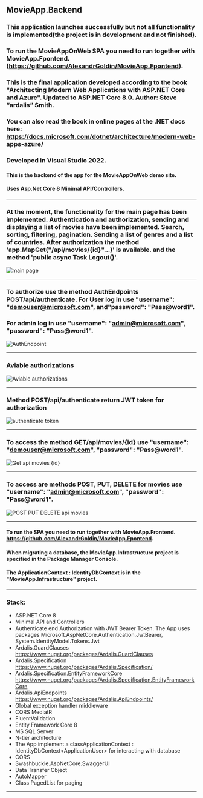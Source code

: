  ## MovieApp.Backend
 ### This application launches successfully but not all functionality is implemented(the project is in development and not finished).
 ### To run the MovieAppOnWeb SPA you need to run together with MovieApp.Fpontend.(https://github.com/AlexandrGoldin/MovieApp.Fpontend). 
 ### This is the final application developed according to the book "Architecting Modern Web Applications with ASP.NET Core and Azure". Updated to ASP.NET Core 8.0. Author: Steve “ardalis” Smith.
 ### You can also read the book in online pages at the .NET docs here: https://docs.microsoft.com/dotnet/architecture/modern-web-apps-azure/
 ### Developed in Visual Studio 2022.
 #### This is the backend of the app for the MovieAppOnWeb demo site.
 #### Uses Asp.Net Core 8 Minimal API/Controllers.
 ________
 ### At the moment, the functionality for the main page has been implemented. Authentication and authorization, sending and displaying a list of movies have been implemented. Search, sorting, filtering, pagination. Sending a list of genres and a list of countries. After authorization the method 'app.MapGet("/api/movies/{id}"...)' is available. and the method 'public async Task<IActionResult> Logout()'.
 ![main page](https://github.com/user-attachments/assets/bcb54aad-8377-4752-abbe-1923f147d6d3)
 __________
 ### To authorize use the method AuthEndpoints POST/api/authenticate. For User log in use "username": "demouser@microsoft.com", and"password": "Pass@word1".
 ### For admin log in use "username": "admin@microsoft.com", "password": "Pass@word1".
 ![AuthEndpoint](https://github.com/user-attachments/assets/6ea89c53-e75b-4df3-bca5-82a5902077cc)
 ____________
 ### Aviable authorizations
 ![Aviable authorizations](https://github.com/user-attachments/assets/153a2d59-bc18-493a-80c9-e2823b9fc434)
 ____________
 ### Method POST/api/authenticate return JWT token for authorization
 ![authenticate token](https://github.com/user-attachments/assets/8b7b7a64-2fb1-4686-ae05-9d279fd162d9)
 ____
 ### To access the method GET/api/movies/{id} use  "username": "demouser@microsoft.com", "password": "Pass@word1".
 ![Get api movies {id}](https://github.com/user-attachments/assets/7d822431-4add-4999-b70c-a31ebd630cfe)
 _______
 ### To access are methods POST, PUT, DELETE for movies use "username": "admin@microsoft.com", "password": "Pass@word1".
 ![POST PUT DELETE api movies](https://github.com/user-attachments/assets/4bccad50-30f7-41b0-b9eb-b8b62f0c6536)
 ______
 #### To run the SPA you need to run together with MovieApp.Frontend. https://github.com/AlexandrGoldin/MovieApp.Fpontend.
 #### When migrating a database, the MovieApp.Infrastructure project is specified in the Package Manager Console.
 #### The ApplicationContext : IdentityDbContext<ApplicationUser> is in the "MovieApp.Infrastructure" project.
 ___
### Stack:
* ASP.NET Core 8
* Minimal API and Controllers
* Authenticate end Authorization with JWT Bearer Token. The App uses packages Microsoft.AspNetCore.Authentication.JwtBearer, System.IdentityModel.Tokens.Jwt
* Ardalis.GuardClauses https://www.nuget.org/packages/Ardalis.GuardClauses
* Ardalis.Specification https://www.nuget.org/packages/Ardalis.Specification/
* Ardalis.Specification.EntityFrameworkCore https://www.nuget.org/packages/Ardalis.Specification.EntityFrameworkCore
* Ardalis.ApiEndpoints https://www.nuget.org/packages/Ardalis.ApiEndpoints/
* Global exception handler middleware
* CQRS MediatR
* FluentValidation
* Entity Framework Core 8
* MS SQL Server
* N-tier architecture
* The App implement a classApplicationContext : IdentityDbContext\<ApplicationUser> for interacting with database
* CORS
* Swashbuckle.AspNetCore.SwaggerUI
* Data Transfer Object
* AutoMapper
* Class PagedList for paging
___
 
